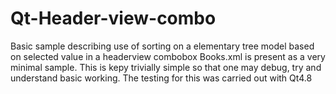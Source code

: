 # Qt-Header-view-combo
Basic sample describing use of sorting on a elementary tree model based on selected value in a headerview combobox
Books.xml is present as a very minimal sample. This is kepy trivially simple so that one may debug, try and understand basic working.
The testing for this was carried out with Qt4.8
